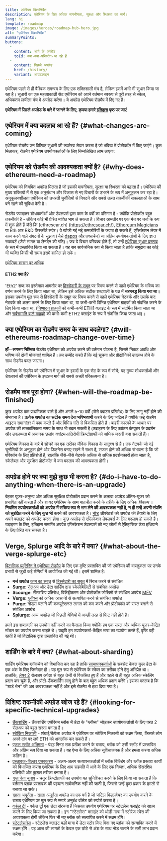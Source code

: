 ```yaml
---
title: एथेरियम दिशानिर्देश
description: एथेरियम के लिए अधिक मापनीयता, सुरक्षा और स्थिरता का मार्ग।
lang: hi
template: roadmap
image: /images/heroes/roadmap-hub-hero.jpg
alt: "एथेरियम दिशानिर्देश"
summaryPoints:
buttons:
  - 
    content: आगे के अपग्रेड
    toId: क्या-क्या-परिवर्तन-आ रहे हैं
  - 
    content: पिछले अपग्रेड
    href: /history/
    variant: आउटलाइन
---
```


एथेरियम पहले से ही वैश्विक समन्वय के लिए एक शक्तिशाली मंच है, लेकिन इसमें अभी भी सुधार किया जा रहा है। सुधारों का एक महत्वाकांक्षी सेट एथेरियम को अपने वर्तमान स्वरूप से पूरी तरह से स्केल, अधिकतम लचीला मंच में अपग्रेड करेगा। ये अपग्रेड एथेरियम रोडमैप में दिए गए हैं।

**एथेरियम में पिछले अपग्रेड के बारे में जानने के लिए, कृपया हमारे [इतिहास](/history/) पृष्ठ पर जाएं**

## एथेरियम में क्या बदलाव आ रहे हैं? {#what-changes-are-coming}

एथेरियम रोडमैप उन विशिष्ट सुधारों की रूपरेखा तैयार करता है जो भविष्य में प्रोटोकॉल में किए जाएंगे। कुल मिलाकर, रोडमैप एथेरियम उपयोगकर्ताओं के लिए निम्नलिखित लाभ लाएगा:

<CardGrid>
  <RoadmapActionCard
    href="/roadmap/scaling"
    title="सस्ता लेनदेन"
    image="scaling"
    description="Rollups are too expensive and rely on centralized components, causing users to place too much trust in their operators. The roadmap includes fixes for both of these problems."
    buttonText="More on reducing fees"
  />
  <RoadmapActionCard
    href="/roadmap/security"
    title="अतिरिक्त सुरक्षा"
    image="security"
    description="Ethereum is already very secure but it can be made even stronger, ready to withstand all kinds of attack far into the future."
    buttonText="More on security"
  />
  <RoadmapActionCard
    href="/roadmap/user-experience"
    title="बेहतर उपयोगकर्ता अनुभव"
    image="userExperience"
    description="More support for smart contract wallets and light-weight nodes will make using Ethereum simpler and safer."
    buttonText="More on user experience"
  />
  <RoadmapActionCard
    href="/roadmap/future-proofing"
    title="भविष्य प्रूफिंग"
    image="futureProofing"
    description="Ethereum researchers and developers are solving tomorrow's problems today, readying the network for future generations."
    buttonText="More on future proofing"
  />
</CardGrid>

## एथेरियम को रोडमैप की आवश्यकता क्यों है? {#why-does-ethereum-need-a-roadmap}

एथेरियम को नियमित अपग्रेड मिलता है जो इसकी मापनीयता, सुरक्षा या स्थिरता को बढ़ाता है। एथेरियम की मुख्य शक्तियों में से एक अनुसंधान और विकास से नए विचारों के उभरने के रूप में अनुकूलन कर रहा है। अनुकूलनशीलता एथेरियम को उभरती चुनौतियों से निपटने और सबसे उन्नत तकनीकी सफलताओं के साथ बने रहने की सुविधा देती है।

<RoadmapImageContent title="रोडमैप को कैसे परिभाषित किया जाता है">

रोडमैप ज्यादातर शोधकर्ताओं और डेवलपर्स द्वारा काम के वर्षों का परिणाम है - क्योंकि प्रोटोकॉल बहुत तकनीकी है - लेकिन कोई भी प्रेरित व्यक्ति भाग ले सकता है। विचार आमतौर पर एक मंच पर चर्चा के रूप में शुरू होते हैं जैसे कि [ethresear.ch] (https://ethresear.ch/), [Ethereum Magicians](https://ethereum-magicians.org/) या Eth आर R&D डिस्कॉर्ड सर्वर। वे खोजी गई नई कमजोरियों के जवाब हो सकते हैं, एप्लिकेशन लेयर में काम करने वाले संगठनों के सुझाव (जैसे [dapps](/glossary/#dapp) और एक्सचेंज) या अंतिम उपयोगकर्ताओं के लिए ज्ञात रुकावटें (जैसे लागत या लेनदेन की गति)। जब ये विचार परिपक्व होते हैं, तो उन्हें [एथेरियम सुधार प्रस्ताव](https://eips.ethereum.org/) के रूप में प्रस्तावित किया जा सकता है। यह सब सार्वजनिक रूप से किया जाता है ताकि समुदाय का कोई भी व्यक्ति किसी भी समय इसमें शामिल हो सके।

[एथेरियम शासन पर अधिक](/governance/)

</RoadmapImageContent>

<InfoBanner mb={8}>
  <h4 style={{ marginTop: 0 }}>ETH2 क्या है?</h4>

  <p>'Eth2' शब्द का इस्तेमाल आमतौर पर <a href="/glossary/#pos">हिस्सेदारी के सबूत</a> पर स्विच करने से पहले एथेरियम के भविष्य का वर्णन करने के लिए किया जाता था, लेकिन इसे अधिक सटीक शब्दावली के पक्ष में <strong>चरणबद्ध किया गया था।</strong> इसका उपयोग मूल रूप से हिस्सेदारी के सबूत पर स्विच करने से पहले एथेरियम नेटवर्क और उसके बाद नेटवर्क को अलग करने के लिए किया जाता था, या कभी-कभी विभिन्न एथेरियम ग्राहकों को संदर्भित करने के लिए किया जाता था, (<a href="/glossary/#execution-client">निष्पादन ग्राहकों</a> को कभी-कभी ETH1 क्लाइंट के रूप में संदर्भित किया जाता था और <a href="/glossary/#consensus-client">सर्वसम्मति वाले ग्राहकों</a> को कभी-कभी ETH2 क्लाइंट के रूप में संदर्भित किया जाता था)।</p>

</InfoBanner>

## क्या एथेरियम का रोडमैप समय के साथ बदलेगा? {#will-ethereums-roadmap-change-over-time}

**हाँ—लगभग निश्चित** रोडमैप एथेरियम को अपग्रेड करने की वर्तमान योजना है, जिसमें निकट अवधि और भविष्य की दोनों योजनाएं शामिल हैं। हम उम्मीद करते हैं कि नई सूचना और प्रौद्योगिकी उपलब्ध होने के साथ रोडमैप बदल जाएगा।

एथेरियम के रोडमैप को एथेरियम में सुधार के इरादों के एक सेट के रूप में सोचें; यह मुख्य शोधकर्ताओं और डेवलपर्स की एथेरियम के इष्टतम मार्ग की सबसे अच्छी परिकल्पना है।

## रोडमैप कब पूरा होगा? {#when-will-the-roadmap-be-finished}

कुछ अपग्रेड कम प्राथमिकता वाले हैं और अगले 5-10 वर्षों (जैसे क्वांटम प्रतिरोध) के लिए लागू नहीं होने की संभावना है। **प्रत्येक अपग्रेड का सटीक समय देना भविष्यवाणी** करने के लिए जटिल है क्योंकि कई रोडमैप आइटम समानांतर में काम करते हैं और विभिन्न गति से विकसित होते हैं। बाहरी कारकों के आधार पर अपग्रेड की तात्कालिकता समय के साथ भी बदल सकती है (उदाहरण के लिए क्वांटम कंप्यूटर के प्रदर्शन और उपलब्धता में अचानक छलांग क्वांटम-प्रतिरोधी क्रिप्टोग्राफी को अधिक जरूरी बना सकती है)।

एथेरियम विकास के बारे में सोचने का एक तरीका जैविक विकास के सादृश्य से है। एक नेटवर्क जो नई चुनौतियों के अनुकूल होने और फिटनेस बनाए रखने में सक्षम है, सफल होने की अधिक संभावना है कि जो परिवर्तन के लिए प्रतिरोधी है, हालांकि जैसे-जैसे नेटवर्क अधिक से अधिक प्रदर्शनकारी होता जाता है, स्केलेबल और सुरक्षित प्रोटोकॉल में कम बदलाव की आवश्यकता होगी।

## अपग्रेड होने पर क्या मुझे कुछ भी करना है? {#do-i-have-to-do-anything-when-there-is-an-upgrade}

बेहतर यूज़र-अनुभव और अधिक सुरक्षित प्रोटोकॉल प्रदान करने के अलावा अपग्रेड अंतिम-यूज़र को प्रभावित नहीं करता है और शायद एथेरियम के साथ बातचीत करने के तरीके के लिए अधिक <i> विकल्प </i>। **नियमित उपयोगकर्ताओं को अपग्रेड में सक्रिय रूप से भाग लेने की आवश्यकता नहीं है, न ही उन्हें अपनी संपत्ति को सुरक्षित करने के लिए कुछ भी** करने की आवश्यकता है। [नोड](/glossary/#node) ऑपरेटरों को अपग्रेड की तैयारी के लिए अपने क्लाइंट को अपडेट करना होगा। कुछ अपग्रेड से एप्लिकेशन डेवलपर्स के लिए बदलाव हो सकते हैं। उदाहरण के लिए, इतिहास समाप्ति अपग्रेड एप्लिकेशन डेवलपर्स को नए स्रोतों से ऐतिहासिक डेटा हथियाने के लिए प्रेरित कर सकता है।

## Verge, Splurge आदि के बारे में क्या? {#what-about-the-verge-splurge-etc}

[विटालिक ब्यूटिरिन ने एथेरियम रोडमैप](https://twitter.com/VitalikButerin/status/1741190491578810445) के लिए एक दृष्टि प्रस्तावित की जो एथेरियम की वास्तुकला पर उनके प्रभावों से जुड़ी कई श्रेणियों में आयोजित की गई थी। इसमें शामिल है:

- **मर्ज अपग्रेड** [काम का सबूत](/glossary/#pow) से [हिस्सेदारी का सबूत](/glossary/#pos) में स्विच करने से संबंधित
- **Surge**: [रोलअप](/glossary/#rollups) और डेटा शार्डिंग द्वारा स्केलेबिलिटी से संबंधित अपग्रेड
- **Scourge**: सेंसरशिप प्रतिरोध, विकेंद्रीकरण और प्रोटोकॉल जोखिमों से संबंधित अपग्रेड [MEV](/glossary/#mev)
- **Verge**: [ब्लॉक्स](/glossary/#block) को अधिक आसानी से सत्यापित करने से संबंधित अपग्रेड
- **Purge**: नोड्स चलाने की कम्प्यूटेशनल लागत को कम करने और प्रोटोकॉल को सरल बनाने से संबंधित अपग्रेड
- **Splurge**: अन्य अपग्रेड जो पिछली श्रेणियों में अच्छी तरह से फिट नहीं होते हैं।

हमने इस शब्दावली का उपयोग नहीं करने का फैसला किया क्योंकि हम एक सरल और अधिक यूज़र-केंद्रित मॉडल का उपयोग करना चाहते थे। यद्यपि हम उपयोगकर्ता-केंद्रित भाषा का उपयोग करते हैं, दृष्टि वही रहती है जो विटालिक द्वारा प्रस्तावित की गई थी।

## शार्डिंग के बारे में क्या? {#what-about-sharding}

शार्डिंग एथेरियम ब्लॉकचेन को विभाजित कर रहा है ताकि [सत्यापनकर्ताओं](/glossary/#validator) के सबसेट केवल कुल डेटा के एक अंश के लिए जिम्मेदार हों। यह मूल रूप से एथेरियम के स्केल का तरीका होने हेतु अभिप्रेत था। हालांकि, [लेयर 2](/glossary/#layer-2) रोलअप अपेक्षा से बहुत तेजी से विकसित हुए हैं और पहले से ही बहुत अधिक स्केलिंग प्रदान कर चुके हैं, और प्रोटो-डैंकशार्डिंग लागू होने के बाद बहुत अधिक प्रदान करेंगे। इसका मतलब है कि "शार्ड चेन" की अब आवश्यकता नहीं है और इसे रोडमैप से हटा दिया गया है।

## विशिष्ट तकनीकी अपग्रेड खोज रहे हैं? {#looking-for-specific-technical-upgrades}

- [डैंकशर्डिंग](/roadmap/danksharding) - डैंकशर्डिंग एथेरियम ब्लॉक में डेटा के "ब्लॉब्स" जोड़कर उपयोगकर्ताओं के लिए परत 2 रोलअप को बहुत सस्ता बनाता है।
- [स्टेकिंग निकासी](/staking/withdrawals) - शंघाई/कैपेला अपग्रेड ने एथेरियम पर स्टेकिंग निकासी को सक्षम किया, जिससे लोग अपने दांव पर लगे ETH को अनलॉक कर सकते हैं।
- [एकल स्लॉट अंतिमता](/roadmap/single-slot-finality) - पंद्रह मिनट तक प्रतीक्षा करने के बजाय, ब्लॉक को उसी स्लॉट में प्रस्तावित और अंतिम रूप दिया जा सकता है। यह ऐप्स के लिए अधिक सुविधाजनक है और हमला करना अधिक कठिन है।
- [प्रस्तावक-बिल्डर पृथक्करण](/roadmap/pbs) - अलग-अलग सत्यापनकर्ताओं में ब्लॉक बिल्डिंग और ब्लॉक प्रस्ताव कार्यों को विभाजित करना एथेरियम के लिए आम सहमति में आने के लिए एक निष्पक्ष, अधिक सेंसरशिप प्रतिरोधी और कुशल तरीका बनाता है।
- [गुप्त नेता चुनाव](/roadmap/secret-leader-election) - चतुर क्रिप्टोग्राफी का उपयोग यह सुनिश्चित करने के लिए किया जा सकता है कि वर्तमान ब्लॉक प्रस्तावक की पहचान सार्वजनिक नहीं की जाती है, जिससे उन्हें कुछ प्रकार के हमलों से बचाया जा सके।
- [खाता अमूर्तता](/roadmap/account-abstraction) - खाता अमूर्तता अपग्रेड का एक वर्ग है जो जटिल मिडलवेयर का उपयोग करने के बजाय एथेरियम पर मूल रूप से स्मार्ट अनुबंध वॉलेट को सपोर्ट करता है।
- [वर्कल ट्री](/roadmap/verkle-trees) - वर्कल ट्री एक डेटा संरचना है जिसका उपयोग एथेरियम पर स्टेटलेस क्लाइंट को सक्षम करने के लिए किया जा सकता है। इन "स्टेटलेस" क्लाइंट को थोड़ी मात्रा में स्टोरेज स्पेस की आवश्यकता होगी लेकिन फिर भी नए ब्लॉक को सत्यापित करने में सक्षम होंगे।
- [स्टेटलेसनेस](/roadmap/statelessness) - स्टेटलेस क्लाइंट बड़ी मात्रा में डेटा स्टोर किए बिना नए ब्लॉक को सत्यापित करने में सक्षम होंगे। यह आज की लागतों के केवल एक छोटे से अंश के साथ नोड चलाने के सभी लाभ प्रदान करेगा।

